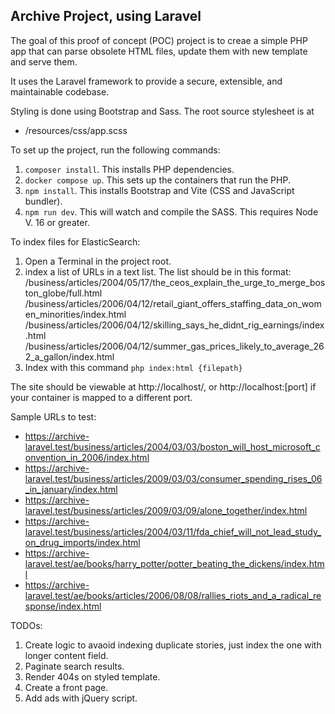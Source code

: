 ## Archive Project, using Laravel

The goal of this proof of concept (POC) project is to creae a simple PHP app that can parse obsolete HTML files, update them with new template and serve them.

It uses the Laravel framework to provide a secure, extensible, and maintainable codebase.

Styling is done using Bootstrap and Sass. The root source stylesheet is at

- /resources/css/app.scss

To set up the project, run the following commands:
1. `composer install`. This installs PHP dependencies.
2. `docker compose up`. This sets up the containers that run the PHP. 
3. `npm install`. This installs Bootstrap and Vite (CSS and JavaScript bundler).
4. `npm run dev`. This will watch and compile the SASS. This requires Node V. 16 or greater.

To index files for ElasticSearch:
1. Open a Terminal in the project root.
2. index a list of URLs in a text list. The list should be in this format:
   /business/articles/2004/05/17/the_ceos_explain_the_urge_to_merge_boston_globe/full.html
   /business/articles/2006/04/12/retail_giant_offers_staffing_data_on_women_minorities/index.html
   /business/articles/2006/04/12/skilling_says_he_didnt_rig_earnings/index.html
   /business/articles/2006/04/12/summer_gas_prices_likely_to_average_262_a_gallon/index.html
3. Index with this command `php index:html {filepath}`

The site should be viewable at http://localhost/, or http://localhost:[port] if your container is mapped to a different port.

Sample URLs to test:
- https://archive-laravel.test/business/articles/2004/03/03/boston_will_host_microsoft_convention_in_2006/index.html
- https://archive-laravel.test/business/articles/2009/03/03/consumer_spending_rises_06_in_january/index.html 
- https://archive-laravel.test/business/articles/2009/03/09/alone_together/index.html
- https://archive-laravel.test/business/articles/2004/03/11/fda_chief_will_not_lead_study_on_drug_imports/index.html
- https://archive-laravel.test/ae/books/harry_potter/potter_beating_the_dickens/index.html
- https://archive-laravel.test/ae/books/articles/2006/08/08/rallies_riots_and_a_radical_response/index.html
  
TODOs:
1. Create logic to avaoid indexing duplicate stories, just index the one with longer content field.
2. Paginate search results.
3. Render 404s on styled template.
4. Create a front page.
5. Add ads with jQuery script.
